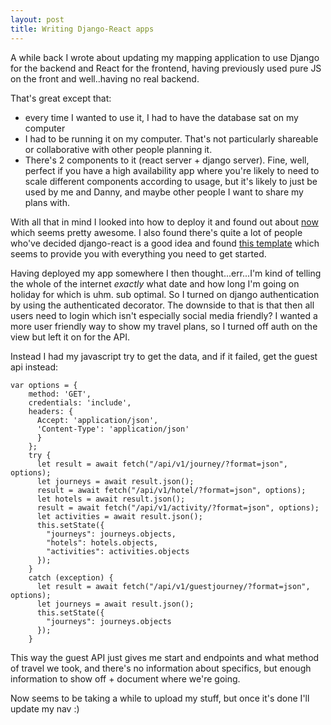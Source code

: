 ```yaml
---
layout: post
title: Writing Django-React apps
---
```

A while back I wrote about updating my mapping application to use Django for the backend and React for the frontend, having previously used pure JS on the front and well..having no real backend.

That's great except that:
- every time I wanted to use it, I had to have the database sat on my computer
- I had to be running it on my computer. That's not particularly shareable or collaborative with other people planning it.
- There's 2 components to it (react server + django server). Fine, well, perfect if you have a high availability app where you're likely to need to scale different components according to usage, but it's likely to just be used by me and Danny, and maybe other people I want to share my plans with.

With all that in mind I looked into how to deploy it and found out about [now](https://now.sh) which seems pretty awesome. I also found there's quite a lot of people who've decided django-react is a good idea and found [this template](https://github.com/scottwoodall/django-react-template) which seems to provide you with everything you need to get started.

Having deployed my app somewhere I then thought...err...I'm kind of telling the whole of the internet *exactly* what date and how long I'm going on holiday for which is uhm. sub optimal. So I turned on django authentication by using the authenticated decorator. The downside to that is that then all users need to login which isn't especially social media friendly? I wanted a more user friendly way to show my travel plans, so I turned off auth on the view but left it on for the API.

Instead I had my javascript try to get the data, and if it failed, get the guest api instead:
```
var options = {
    method: 'GET',
    credentials: 'include',
    headers: {
      Accept: 'application/json',
      'Content-Type': 'application/json'
      }
    };
    try {
      let result = await fetch("/api/v1/journey/?format=json", options);
      let journeys = await result.json();
      result = await fetch("/api/v1/hotel/?format=json", options);
      let hotels = await result.json();
      result = await fetch("/api/v1/activity/?format=json", options);
      let activities = await result.json();
      this.setState({
        "journeys": journeys.objects,
        "hotels": hotels.objects,
        "activities": activities.objects
      });
    }
    catch (exception) {
      let result = await fetch("/api/v1/guestjourney/?format=json", options);
      let journeys = await result.json();
      this.setState({
        "journeys": journeys.objects
      });
    }
```
This way the guest API just gives me start and endpoints and what method of travel we took, and there's no information about specifics, but enough information to show off + document where we're going.

Now seems to be taking a while to upload my stuff, but once it's done I'll update my nav :)
